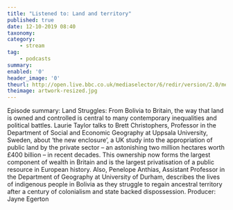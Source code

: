 ```yaml
---
title: "Listened to: Land and territory"
published: true
date: 12-10-2019 08:40
taxonomy:
category:
	- stream
tag:
	- podcasts
summary:
enabled: '0'
header_image: '0'
theurl: http://open.live.bbc.co.uk/mediaselector/6/redir/version/2.0/mediaset/audio-nondrm-download/proto/http/vpid/p07px10m.mp3
theimage: artwork-resized.jpg
--- 
```

Episode summary: Land Struggles: From Bolivia to Britain, the way that land is owned and controlled is central to many contemporary inequalities and political battles. Laurie Taylor talks to Brett Christophers, Professor in the Department of Social and Economic Geography at Uppsala University, Sweden, about ‘the new enclosure’, a UK study into the appropriation of public land by the private sector – an astonishing two million hectares worth £400 billion – in recent decades. This ownership now forms the largest component of wealth in Britain and is the largest privatisation of a public resource in European history. Also, Penelope Anthias, Assistant Professor in the Department of Geography at University of Durham, describes the lives of indigenous people in Bolivia as they struggle to regain ancestral territory after a century of colonialism and state backed dispossession. Producer: Jayne Egerton
